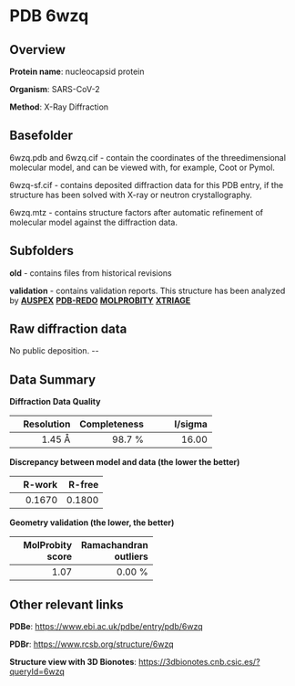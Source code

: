 # PDB 6wzq

## Overview

**Protein name**: nucleocapsid protein

**Organism**: SARS-CoV-2

**Method**: X-Ray Diffraction

## Basefolder

6wzq.pdb and 6wzq.cif - contain the coordinates of the threedimensional molecular model, and can be viewed with, for example, Coot or Pymol.

6wzq-sf.cif - contains deposited diffraction data for this PDB entry, if the structure has been solved with X-ray or neutron crystallography.

6wzq.mtz - contains structure factors after automatic refinement of molecular model against the diffraction data.

## Subfolders



**old** - contains files from historical revisions

**validation** - contains validation reports. This structure has been analyzed by [**AUSPEX**](https://github.com/thorn-lab/coronavirus_structural_task_force/tree/master/pdb/nucleocapsid_protein/SARS-CoV-2/6wzq/validation/auspex) [**PDB-REDO**](https://github.com/thorn-lab/coronavirus_structural_task_force/tree/master/pdb/nucleocapsid_protein/SARS-CoV-2/6wzq/validation/pdb-redo) [**MOLPROBITY**](https://github.com/thorn-lab/coronavirus_structural_task_force/tree/master/pdb/nucleocapsid_protein/SARS-CoV-2/6wzq/validation/molprobity) [**XTRIAGE**](https://github.com/thorn-lab/coronavirus_structural_task_force/blob/master/pdb/nucleocapsid_protein/SARS-CoV-2/6wzq/validation/Xtriage_output.log) 

## Raw diffraction data

No public deposition. --<br> 

## Data Summary
**Diffraction Data Quality**

|   | Resolution | Completeness| I/sigma |
|---|-------------:|----------------:|--------------:|
|   |1.45 Å|98.7  %|<img width=50/>16.00|

**Discrepancy between model and data (the lower the better)**

|   | **R-work**| **R-free**   
|---|-------------:|----------------:|           
||  0.1670|  0.1800|

**Geometry validation (the lower, the better)**

|   |**MolProbity<br>score**| **Ramachandran<br>outliers** 
|---|-------------:|----------------:|
||  1.07|  0.00 %|

 

 



## Other relevant links 
**PDBe**:  https://www.ebi.ac.uk/pdbe/entry/pdb/6wzq
 
**PDBr**: https://www.rcsb.org/structure/6wzq 

**Structure view with 3D Bionotes**: https://3dbionotes.cnb.csic.es/?queryId=6wzq

